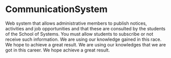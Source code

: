 # CommunicationSystem

Web system that allows administrative members to publish notices, activities and job opportunities and that these are consulted by the students of the School of Systems. You must allow students to subscribe or not receive such information. We are using our knowledge gained in this race. We hope to achieve a great result.
We are using our knowledges that we are got in this career.
We hope achieve a great result.

